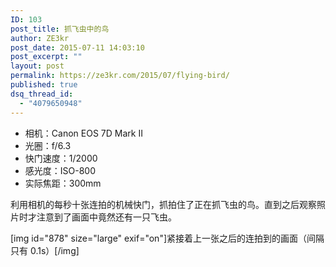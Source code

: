 ```yaml
---
ID: 103
post_title: 抓飞虫中的鸟
author: ZE3kr
post_date: 2015-07-11 14:03:10
post_excerpt: ""
layout: post
permalink: https://ze3kr.com/2015/07/flying-bird/
published: true
dsq_thread_id:
  - "4079650948"
---
```


+ 相机：Canon EOS 7D Mark II
+ 光圈：f/6.3
+ 快门速度：1/2000
+ 感光度：ISO-800
+ 实际焦距：300mm

利用相机的每秒十张连拍的机械快门，抓拍住了正在抓飞虫的鸟。直到之后观察照片时才注意到了画面中竟然还有一只飞虫。

[img id="878" size="large" exif="on"]紧接着上一张之后的连拍到的画面（间隔只有 0.1s）[/img]